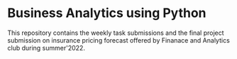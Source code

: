 # Business Analytics using Python
This repository contains the weekly task submissions and the final project submission  on insurance pricing forecast offered by Finanace and Analytics club during summer'2022.
